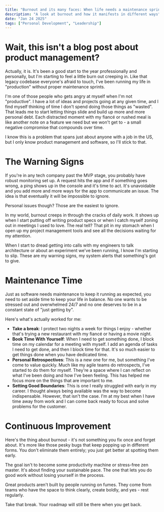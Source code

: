 ```yaml
---
title: "Burnout and its many faces: When life needs a maintenance sprint"
description: "A look at burnout and how it manifests in different ways"
date: "Jan 24 2025"
tags: ["Personal Development", "Leadership"]
---
```


# Wait, this isn't a blog post about product management?

Actually, it is. It's been a good start to the year professionally and personally, but I'm starting to feel a little burn out creeping in. Like that legacy codebase everyone's afraid to touch, I've been running my life in "production" without proper maintenance sprints.

I'm one of those people who gets angry at myself when I'm not "productive". I have a lot of ideas and projects going at any given time, and I find myself thinking of time I don't spend doing those things as "wasted". That leads me to start letting things slide and build up more and more personal debt. Each distracted moment with my fiancé or rushed meal is like another note on a feature we need but we won't get to - a small negative compromise that compounds over time.

I know this is a problem that spans just about anyone with a job in the US, but I only know product management and software, so I'll stick to that.

# The Warning Signs

If you're in any tech company past the MVP stage, you probably have robust monitoring set up. A request hits the app and if something goes wrong, a ping shows up in the console and it's time to act. It's unavoidable and you add more and more ways for the app to communicate an issue. The idea is that eventually it will be impossible to ignore.

Personal issues though? Those are the easiest to ignore.

In my world, burnout creeps in through the cracks of daily work. It shows up when I start putting off writing product specs or when I catch myself zoning out in meetings I used to love. The real tell? That pit in my stomach when I open up my project management tools and see all the decisions waiting for my attention.

When I start to dread getting into calls with my engineers to talk architecture or about an experiment we've been running, I know I'm starting to slip. These are my warning signs, my system alerts that something's got to give.

# Maintenance Time

Just as software needs maintenance to keep it running as expected, you need to set aside time to keep your life in balance. No one wants to be stressed out and overwhelmed 24/7 and no one deserves to be in a constant state of "just getting by".

Here's what's actually worked for me:

- **Take a break**: I protect two nights a week for things I enjoy - whether that's trying a new restaurant with my fiancé or having a movie night.
- **Book Time With Yourself**: When I need to get something done, I block time on my calendar for a meeting with myself. I add an agenda of tasks I need to get done, and then I block time for that. It's so much easier to get things done when you have dedicated time.
- **Personal Retrospectives**: This is a new one for me, but something I've come to value quickly. Much like my agile teams do retrospects, I've started to do them for myself. They're a space where I can reflect on what I've been doing and how I've been feeling. This has helped me focus more on the things that are important to me.
- **Setting Good Boundaries**: This is one I really struggled with early in my career. I thought always being available was the way to become indispensable. However, that isn't the case. I'm at my best when I have time away from work and I can come back ready to focus and solve problems for the customer. 

# Continuous Improvement

Here's the thing about burnout - it's not something you fix once and forget about. It's more like those pesky bugs that keep popping up in different forms. You don't eliminate them entirely; you just get better at spotting them early.

The goal isn't to become some productivity machine or stress-free zen master. It's about finding your sustainable pace. The one that lets you do good work without losing yourself in the process.

Great products aren't built by people running on fumes. They come from teams who have the space to think clearly, create boldly, and yes - rest regularly.

Take that break. Your roadmap will still be there when you get back.